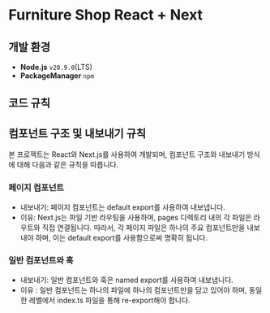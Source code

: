 # Furniture Shop React + Next

## 개발 환경
- **Node.js** `v20.9.0`(LTS)
- **PackageManager** `npm`

## 코드 규칙

## 컴포넌트 구조 및 내보내기 규칙
본 프로젝트는 React와 Next.js를 사용하여 개발되며, 컴포넌트 구조와 내보내기 방식에 대해 다음과 같은 규칙을 따릅니다.

### 페이지 컴포넌트
- 내보내기: 페이지 컴포넌트는 default export를 사용하여 내보냅니다.
- 이유: Next.js는 파일 기반 라우팅을 사용하며, pages 디렉토리 내의 각 파일은 라우트와 직접 연결됩니다. 따라서, 각 페이지 파일은 하나의 주요 컴포넌트만을 내보내야 하며, 이는 default export를 사용함으로써 명확히 됩니다.

### 일반 컴포넌트와 훅
- 내보내기: 일반 컴포넌트와 훅은 named export를 사용하여 내보냅니다.
- 이유 : 일반 컴포넌트는 하나의 파일에 하나의 컴포넌트만을 담고 있어야 하며, 동일한 레벨에서 index.ts 파일을 통해 re-export해야 합니다.